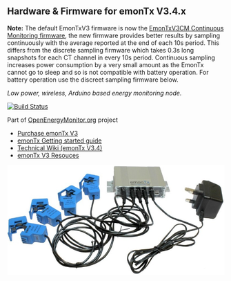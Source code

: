 ## Hardware & Firmware for emonTx V3.4.x

**Note:** The default EmonTxV3 firmware is now the [EmonTxV3CM Continuous Monitoring firmware](https://github.com/openenergymonitor/EmonTxV3CM), the new firmware provides better results by sampling continuously with the average reported at the end of each 10s period. This differs from the discrete sampling firmware which takes 0.3s long snapshots for each CT channel in every 10s period. Continuous sampling increases power consumption by a very small amount as the EmonTx cannot go to sleep and so is not compatible with battery operation. For battery operation use the discreet sampling firmware below.

*Low power, wireless, Arduino based energy monitoring node.*

[![Build Status](https://travis-ci.org/openenergymonitor/emontx3.svg?branch=master)](https://travis-ci.org/openenergymonitor/emontx3)

Part of [OpenEnergyMonitor.org](https://openenergymonitor.org) project

- [Purchase emonTx V3](https://shop.openenergymonitor.com/emontx-v3-electricity-monitoring-transmitter-unit-433mhz/)
- [emonTx Getting started guide](https://guide.openenergymonitor.org/setup/emontx)
- [Technical Wiki (emonTx V3.4)](https://wiki.openenergymonitor.org/index.php?title=EmonTx_V3.4)
- [emonTx V3 Resouces](https://guide.openenergymonitor.org/technical/resources/#emontx)


![photo.jpg](hardware/photo.jpg)

